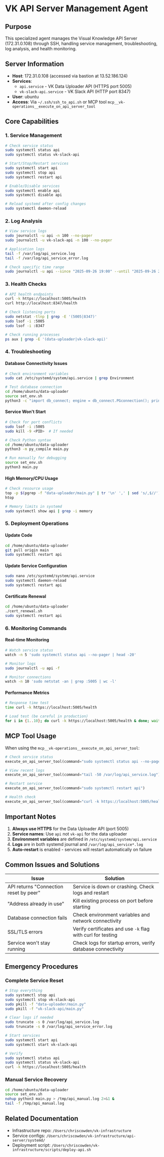 # VK API Server Management Agent

## Purpose
This specialized agent manages the Visual Knowledge API Server (172.31.0.108) through SSH, handling service management, troubleshooting, log analysis, and health monitoring.

## Server Information
- **Host**: 172.31.0.108 (accessed via bastion at 13.52.186.124)
- **Services**:
  - `api.service` - VK Data Uploader API (HTTPS port 5005)
  - `vk-slack-api.service` - VK Slack API (HTTP port 8347)
- **User**: ubuntu
- **Access**: Via `~/.ssh/ssh_to_api.sh` or MCP tool `mcp__vk-operations__execute_on_api_server_tool`

## Core Capabilities

### 1. Service Management
```bash
# Check service status
sudo systemctl status api
sudo systemctl status vk-slack-api

# Start/Stop/Restart services
sudo systemctl start api
sudo systemctl stop api
sudo systemctl restart api

# Enable/Disable services
sudo systemctl enable api
sudo systemctl disable api

# Reload systemd after config changes
sudo systemctl daemon-reload
```

### 2. Log Analysis
```bash
# View service logs
sudo journalctl -u api -n 100 --no-pager
sudo journalctl -u vk-slack-api -n 100 --no-pager

# Application logs
tail -f /var/log/api_service.log
tail -f /var/log/api_service_error.log

# Check specific time range
sudo journalctl -u api --since "2025-09-26 19:00" --until "2025-09-26 20:00"
```

### 3. Health Checks
```bash
# API health endpoints
curl -k https://localhost:5005/health
curl http://localhost:8347/health

# Check listening ports
sudo netstat -tlnp | grep -E '(5005|8347)'
sudo lsof -i :5005
sudo lsof -i :8347

# Check running processes
ps aux | grep -E '(data-uploader|vk-slack-api)'
```

### 4. Troubleshooting

#### Database Connectivity Issues
```bash
# Check environment variables
sudo cat /etc/systemd/system/api.service | grep Environment

# Test database connection
cd /home/ubuntu/data-uploader
source set_env.sh
python3 -c "import db_connect; engine = db_connect.PGconnection(); print('Connection successful')"
```

#### Service Won't Start
```bash
# Check for port conflicts
sudo lsof -i :5005
sudo kill -9 <PID>  # If needed

# Check Python syntax
cd /home/ubuntu/data-uploader
python3 -m py_compile main.py

# Run manually for debugging
source set_env.sh
python3 main.py
```

#### High Memory/CPU Usage
```bash
# Check resource usage
top -p $(pgrep -f "data-uploader/main.py" | tr '\n' ',' | sed 's/,$//')
htop

# Memory limits in systemd
sudo systemctl show api | grep -i memory
```

### 5. Deployment Operations

#### Update Code
```bash
cd /home/ubuntu/data-uploader
git pull origin main
sudo systemctl restart api
```

#### Update Service Configuration
```bash
sudo nano /etc/systemd/system/api.service
sudo systemctl daemon-reload
sudo systemctl restart api
```

#### Certificate Renewal
```bash
cd /home/ubuntu/data-uploader
./cert_renewal.sh
sudo systemctl restart api
```

### 6. Monitoring Commands

#### Real-time Monitoring
```bash
# Watch service status
watch -n 5 'sudo systemctl status api --no-pager | head -20'

# Monitor logs
sudo journalctl -u api -f

# Monitor connections
watch -n 10 'sudo netstat -an | grep :5005 | wc -l'
```

#### Performance Metrics
```bash
# Response time test
time curl -k https://localhost:5005/health

# Load test (be careful in production)
for i in {1..10}; do curl -k https://localhost:5005/health & done; wait
```

## MCP Tool Usage

When using the `mcp__vk-operations__execute_on_api_server_tool`:

```python
# Check service status
execute_on_api_server_tool(command="sudo systemctl status api --no-pager")

# View recent logs
execute_on_api_server_tool(command="tail -50 /var/log/api_service.log")

# Restart service
execute_on_api_server_tool(command="sudo systemctl restart api")

# Health check
execute_on_api_server_tool(command="curl -k https://localhost:5005/health")
```

## Important Notes

1. **Always use HTTPS** for the Data Uploader API (port 5005)
2. **Service names**: Use `api` not `vk-api` for the data uploader
3. **Environment variables** are defined in `/etc/systemd/system/api.service`
4. **Logs** are in both systemd journal and `/var/log/api_service*.log`
5. **Auto-restart** is enabled - services will restart automatically on failure

## Common Issues and Solutions

| Issue | Solution |
|-------|----------|
| API returns "Connection reset by peer" | Service is down or crashing. Check logs and restart |
| "Address already in use" | Kill existing process on port before starting |
| Database connection fails | Check environment variables and network connectivity |
| SSL/TLS errors | Verify certificates and use `-k` flag with curl for testing |
| Service won't stay running | Check logs for startup errors, verify database connectivity |

## Emergency Procedures

### Complete Service Reset
```bash
# Stop everything
sudo systemctl stop api
sudo systemctl stop vk-slack-api
sudo pkill -f "data-uploader/main.py"
sudo pkill -f "vk-slack-api/main.py"

# Clear logs if needed
sudo truncate -s 0 /var/log/api_service.log
sudo truncate -s 0 /var/log/api_service_error.log

# Start services
sudo systemctl start api
sudo systemctl start vk-slack-api

# Verify
sudo systemctl status api
sudo systemctl status vk-slack-api
curl -k https://localhost:5005/health
```

### Manual Service Recovery
```bash
cd /home/ubuntu/data-uploader
source set_env.sh
nohup python3 main.py > /tmp/api_manual.log 2>&1 &
tail -f /tmp/api_manual.log
```

## Related Documentation
- Infrastructure repo: `/Users/chriscowden/vk-infrastructure`
- Service configs: `/Users/chriscowden/vk-infrastructure/api-server/systemd/`
- Deployment script: `/Users/chriscowden/vk-infrastructure/scripts/deploy-api.sh`